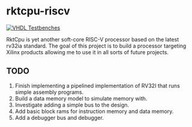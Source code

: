# rktcpu-riscv

[![VHDL Testbenches](https://github.com/sweeneyal/scrv/actions/workflows/scrv_tests.yml/badge.svg)](https://github.com/sweeneyal/scrv/actions/workflows/scrv_tests.yml)

RktCpu is yet another soft-core RISC-V processor based on the latest rv32ia standard. The goal of this project is to build a processor targeting Xilinx products allowing me to use it in all sorts of future projects. 

## TODO
1. Finish implementing a pipelined implementation of RV32I that runs simple assembly programs.
2. Build a data memory model to simulate memory with.
3. Investigate adding a simple bus to the design.
4. Add basic block rams for instruction memory and data memory.
5. Add a debugger bus and debugger.